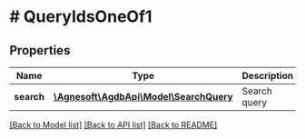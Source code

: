 # # QueryIdsOneOf1

## Properties

Name | Type | Description | Notes
------------ | ------------- | ------------- | -------------
**search** | [**\Agnesoft\AgdbApi\Model\SearchQuery**](SearchQuery.md) | Search query |

[[Back to Model list]](../../README.md#models) [[Back to API list]](../../README.md#endpoints) [[Back to README]](../../README.md)
